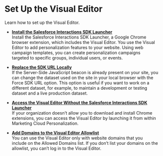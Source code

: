 

# Set Up the Visual Editor

Learn how to set up the Visual Editor.

  * **[Install the Salesforce Interactions SDK Launcher](https://help.salesforce.com/s/articleView?id=sf.mc_pers_web_campaign_interactions_sdk_launcher.htm&language=en_US&type=5)**  
Install the Salesforce Interactions SDK Launcher, a Google Chrome browser
extension, which includes the Visual Editor. You use the Visual Editor to add
personalization features to your website. Using web campaign templates, you
can create personalization campaigns targeted to specific groups, individual
users, or events.

  * **[Replace the SDK URL Locally](https://help.salesforce.com/s/articleView?id=sf.mc_pers_web_campaign_interactions_sdk_launcher_force_SDK_URL.htm&language=en_US&type=5)**  
If the Server-Side JavaScript beacon is already present on your site, you can
change the dataset used on the site in your local browser with the Force SDK
URL option. This option is useful if you want to work on a different dataset,
for example, to maintain a development or testing dataset and a live
production dataset.

  * **[Access the Visual Editor Without the Salesforce Interactions SDK Launcher](https://help.salesforce.com/s/articleView?id=sf.mc_pers_web_campaign_visual_editor_no_launcher.htm&language=en_US&type=5)**  
If your organization doesn’t allow you to download and install Chrome
extensions, you can access the Visual Editor by launching it from within
Marketing Cloud Personalization.

  * **[Add Domains to the Visual Editor Allowlist](https://help.salesforce.com/s/articleView?id=sf.mc_pers_web_campaign_visual_editor_allowlist.htm&language=en_US&type=5)**  
You can use the Visual Editor only with website domains that you include on
the Allowed Domains list. If you don’t list your domains on the allowlist, you
can’t log in to the Visual Editor.


